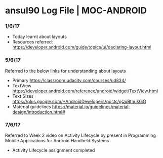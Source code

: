 # ansul90 Log File | MOC-ANDROID

### 1/6/17

* Today learnt about layouts
* Resources referred: https://developer.android.com/guide/topics/ui/declaring-layout.html

### 5/6/17

Referred to the below links for understanding about layouts

* Primary
https://classroom.udacity.com/courses/ud834/
* TextView
https://developer.android.com/reference/android/widget/TextView.html
* Text Sizes
https://plus.google.com/+AndroidDevelopers/posts/gQuBtnuk6iG
* Material guidelines
https://material.io/guidelines/material-design/introduction.html#

### 7/6/17

Referred to Week 2 video on Activity Lifecycle by present in Programming Mobile Applications for Android Handheld Systems

* Activity Lifecycle assignment completed